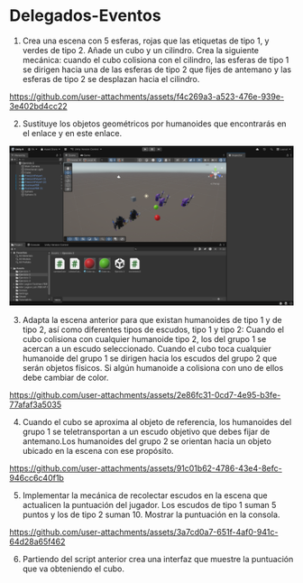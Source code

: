 # Delegados-Eventos

1. Crea una escena con 5 esferas, rojas que las etiquetas de tipo 1, y verdes de tipo 2. Añade un cubo y un cilindro. Crea la siguiente mecánica: cuando el cubo colisiona con el cilindro, las esferas de tipo 1 se dirigen hacia una de las esferas de tipo 2 que fijes de antemano y las esferas de tipo 2 se desplazan hacia el cilindro.

https://github.com/user-attachments/assets/f4c269a3-a523-476e-939e-3e402bd4cc22

2. Sustituye los objetos geométricos por humanoides  que encontrarás en el enlace y en este enlace.

![Captura](./image/Captura%20de%20pantalla%202025-10-20%20114615.png)

3. Adapta la escena anterior para que existan humanoides de tipo 1 y de tipo 2, así como diferentes tipos de escudos, tipo 1 y tipo 2:
Cuando el cubo colisiona con cualquier humanoide  tipo 2,  los del grupo 1 se acercan a un escudo seleccionado. Cuando el cubo toca cualquier humanoide del grupo 1 se dirigen hacia los escudos del grupo 2 que serán objetos físicos. Si algún humanoide a colisiona con uno de ellos debe cambiar de color.

https://github.com/user-attachments/assets/2e86fc31-0cd7-4e95-b3fe-77afaf3a5035

4. Cuando el cubo se aproxima al objeto de referencia, los humanoides del grupo 1 se teletransportan a un escudo objetivo que debes fijar de antemano.Los humanoides del grupo 2 se orientan hacia un objeto ubicado en la escena con ese propósito.

https://github.com/user-attachments/assets/91c01b62-4786-43e4-8efc-946cc6c40f1b

5. Implementar la mecánica de recolectar escudos en la escena que actualicen la puntuación del jugador. Los escudos de tipo 1 suman 5 puntos y los de tipo 2 suman 10. Mostrar la puntuación en la consola.

https://github.com/user-attachments/assets/3a7cd0a7-651f-4af0-941c-64d28a65f462

6. Partiendo del script anterior crea una interfaz que muestre la puntuación que va obteniendo el cubo.


